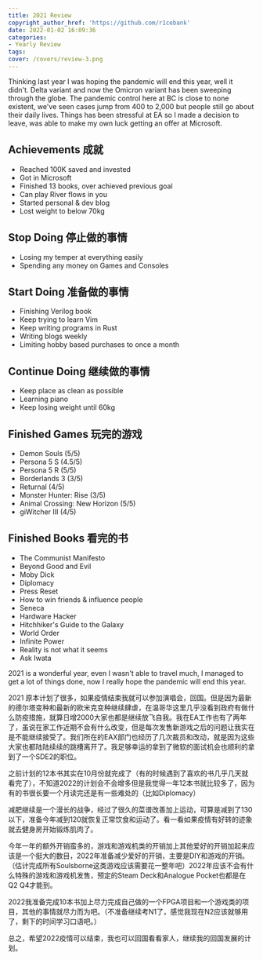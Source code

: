 ```yaml
---
title: 2021 Review
copyright_author_href: 'https://github.com/r1cebank'
date: 2022-01-02 16:09:36
categories:
- Yearly Review
tags:
cover: /covers/review-3.png
---
```


Thinking last year I was hoping the pandemic will end this year, well it didn't. Delta variant and now the Omicron variant has been sweeping through the globe. The pandemic control here at BC is close to none existent, we've seen cases jump from 400 to 2,000 but people still go about their daily lives.
Things has been stressful at EA so I made a decision to leave, was able to make my own luck getting an offer at Microsoft.

## Achievements 成就
* Reached 100K saved and invested
* Got in Microsoft
* Finished 13 books, over achieved previous goal
* Can play River flows in you
* Started personal & dev blog
* Lost weight to below 70kg

## Stop Doing 停止做的事情
* Losing my temper at everything easily
* Spending any money on Games and Consoles

## Start Doing 准备做的事情
*  Finishing Verilog book
*  Keep trying to learn Vim
*  Keep writing programs in Rust
*  Writing blogs weekly
*  Limiting hobby based purchases to once a month

## Continue Doing 继续做的事情
* Keep place as clean as possible
* Learning piano
* Keep losing weight until 60kg

## Finished Games 玩完的游戏
* Demon Souls (5/5)
* Persona 5 S (4.5/5)
* Persona 5 R (5/5)
* Borderlands 3 (3/5)
* Returnal (4/5)
* Monster Hunter: Rise (3/5)
* Animal Crossing: New Horizon (5/5)
* giWitcher III (4/5)

## Finished Books 看完的书
* The Communist Manifesto
* Beyond Good and Evil
* Moby Dick
* Diplomacy
* Press Reset
* How to win friends & influence people
* Seneca
* Hardware Hacker
* Hitchhiker's Guide to the Galaxy
* World Order
* Infinite Power
* Reality is not what it seems
* Ask Iwata

2021 is a wonderful year, even I wasn't able to travel much, I managed to get a lot of things done, now I really hope the pandemic will end this year.

2021 原本计划了很多，如果疫情结束我就可以参加演唱会，回国。但是因为最新的德尔塔变种和最新的欧米克变种继续肆虐，在温哥华这里几乎没看到政府有做什么防疫措施，就算日增2000大家也都是继续放飞自我。我在EA工作也有了两年了，虽说在家工作近期不会有什么改变，但是每次发售新游戏之后的问题让我实在是不能继续接受了。我们所在的EAX部门也经历了几次裁员和改动，就是因为这些大家也都陆陆续续的跳槽离开了。我足够幸运的拿到了微软的面试机会也顺利的拿到了一个SDE2的职位。

之前计划的12本书其实在10月份就完成了（有的时候遇到了喜欢的书几乎几天就看完了），不知道2022的计划会不会增多但是我觉得一年12本书就比较多了，因为有的书很长要一个月读完还是有一些难处的（比如Diplomacy）

减肥继续是一个漫长的战争，经过了很久的菜谱改善加上运动，可算是减到了130以下，准备今年减到120就恢复正常饮食和运动了。看一看如果疫情有好转的迹象就去健身房开始锻炼肌肉了。

今年一年的额外开销蛮多的，游戏和游戏机类的开销加上其他爱好的开销加起来应该是一个挺大的数目，2022年准备减少爱好的开销，主要是DIY和游戏的开销。（估计完成所有Soulsborne这类游戏应该需要花一整年吧）2022年应该不会有什么特殊的游戏和游戏机发售，预定的Steam Deck和Analogue Pocket也都是在Q2 Q4才能到。

2022我准备完成10本书加上尽力完成自己做的一个FPGA项目和一个游戏类的项目，其他的事情就尽力而为吧。（不准备继续考N1了，感觉我现在N2应该就够用了，剩下的时间学习口语吧。）

总之，希望2022疫情可以结束，我也可以回国看看家人，继续我的回国发展的计划。
